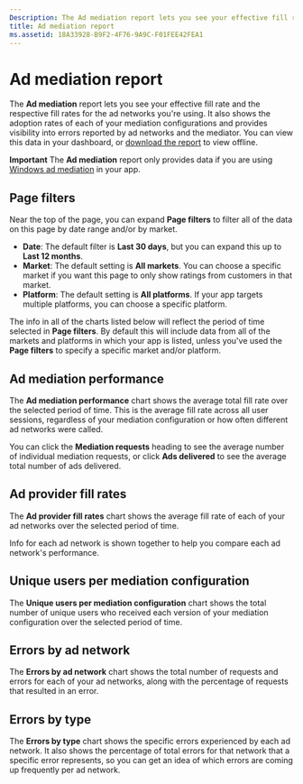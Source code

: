 ```yaml
---
Description: The Ad mediation report lets you see your effective fill rate and the respective fill rates for the ad networks you're using.
title: Ad mediation report
ms.assetid: 18A33928-B9F2-4F76-9A9C-F01FEE42FEA1
---
```


# Ad mediation report


The **Ad mediation** report lets you see your effective fill rate and the respective fill rates for the ad networks you're using. It also shows the adoption rates of each of your mediation configurations and provides visibility into errors reported by ad networks and the mediator. You can view this data in your dashboard, or [download the report](download-analytic-reports.md) to view offline.

**Important**  The **Ad mediation** report only provides data if you are using [Windows ad mediation](https://msdn.microsoft.com/library/windows/apps/xaml/dn864359) in your app.

 

## Page filters


Near the top of the page, you can expand **Page filters** to filter all of the data on this page by date range and/or by market.

-   **Date**: The default filter is **Last 30 days**, but you can expand this up to **Last 12 months**.
-   **Market**: The default setting is **All markets**. You can choose a specific market if you want this page to only show ratings from customers in that market.
-   **Platform**: The default setting is **All platforms**. If your app targets multiple platforms, you can choose a specific platform.

The info in all of the charts listed below will reflect the period of time selected in **Page filters**. By default this will include data from all of the markets and platforms in which your app is listed, unless you've used the **Page filters** to specify a specific market and/or platform.

## Ad mediation performance


The **Ad mediation performance** chart shows the average total fill rate over the selected period of time. This is the average fill rate across all user sessions, regardless of your mediation configuration or how often different ad networks were called.

You can click the **Mediation requests** heading to see the average number of individual mediation requests, or click **Ads delivered** to see the average total number of ads delivered.

## Ad provider fill rates


The **Ad provider fill rates** chart shows the average fill rate of each of your ad networks over the selected period of time.

Info for each ad network is shown together to help you compare each ad network's performance.

## Unique users per mediation configuration


The **Unique users per mediation configuration** chart shows the total number of unique users who received each version of your mediation configuration over the selected period of time.

## Errors by ad network


The **Errors by ad network** chart shows the total number of requests and errors for each of your ad networks, along with the percentage of requests that resulted in an error.

## Errors by type


The **Errors by type** chart shows the specific errors experienced by each ad network. It also shows the percentage of total errors for that network that a specific error represents, so you can get an idea of which errors are coming up frequently per ad network.

 

 






<!--HONumber=Jun16_HO1-->


